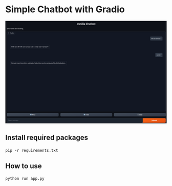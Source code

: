 # Simple Chatbot with Gradio

![Description of the image](./img-description.png)

## Install required packages
`pip -r requirements.txt`

## How to use
`python run app.py`